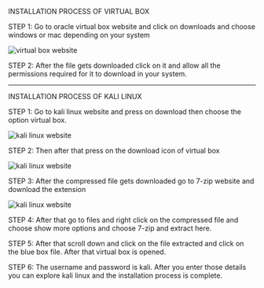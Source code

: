 INSTALLATION PROCESS OF VIRTUAL BOX

STEP 1: 
Go to oracle virtual box website and click on downloads and choose windows or mac depending on your system

![virtual box website](https://github.com/Rachel-joy07/EthicalHacking-MyNotes/blob/main/Day02/v1.jpg?raw=true)

STEP 2:
After the file gets downloaded click on it and allow all the permissions required for it to download in your system.

-----------------------------------------------------------------------------------------------------------------------------------------------------------------------------

INSTALLATION PROCESS OF KALI LINUX

STEP 1:
Go to kali linux website and press on download then choose the option virtual box.

![kali linux website](https://github.com/Rachel-joy07/EthicalHacking-MyNotes/blob/main/Day02/k1.jpg?raw=true)

 STEP 2:
Then after that press on the download icon of virtual box

![kali linux website](https://github.com/Rachel-joy07/EthicalHacking-MyNotes/blob/main/Day02/k2.jpg?raw=true)

STEP 3:
After the compressed file gets downloaded go to 7-zip website and download the extension

![kali linux website](https://github.com/Rachel-joy07/EthicalHacking-MyNotes/blob/main/Day02/k3.jpg?raw=true)

STEP 4:
After that go to files and right click on the compressed file and choose show more options and choose 7-zip and extract here.

STEP 5:
After that scroll down and click on the file extracted and click on the blue box file. After that virtual box is opened.

STEP 6:
The username and password is kali. After you enter those details you can explore kali linux and the installation process is complete.







